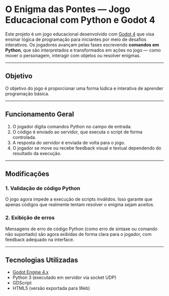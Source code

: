 # O Enigma das Pontes — Jogo Educacional com Python e Godot 4

Este projeto é um jogo educacional desenvolvido com [Godot 4](https://godotengine.org/) que visa ensinar lógica de programação para iniciantes por meio de desafios interativos. Os jogadores avançam pelas fases escrevendo **comandos em Python**, que são interpretados e transformados em ações no jogo — como mover o personagem, interagir com objetos ou resolver enigmas.

---

## Objetivo

O objetivo do jogo é proporcionar uma forma lúdica e interativa de aprender programação básica.

---

## Funcionamento Geral

1. O jogador digita comandos Python no campo de entrada.
2. O código é enviado ao servidor, que executa o script de forma controlada.
3. A resposta do servidor é enviada de volta para o jogo.
4. O jogador se move ou recebe feedback visual e textual dependendo do resultado da execução.

---

## Modificações

### 1. Validação de código Python  
O jogo agora impede a execução de scripts inválidos. Isso garante que apenas códigos que realmente tentam resolver o enigma sejam aceitos.

### 2. Exibição de erros  
Mensagens de erro de código Python (como erro de sintaxe ou comando não suportado) são agora exibidas de forma clara para o jogador, com feedback adequado na interface.

---

## Tecnologias Utilizadas

- [Godot Engine 4.x](https://godotengine.org/)
- Python 3 (executado em servidor via socket UDP)
- GDScript
- HTML5 (versão exportada para Web)
